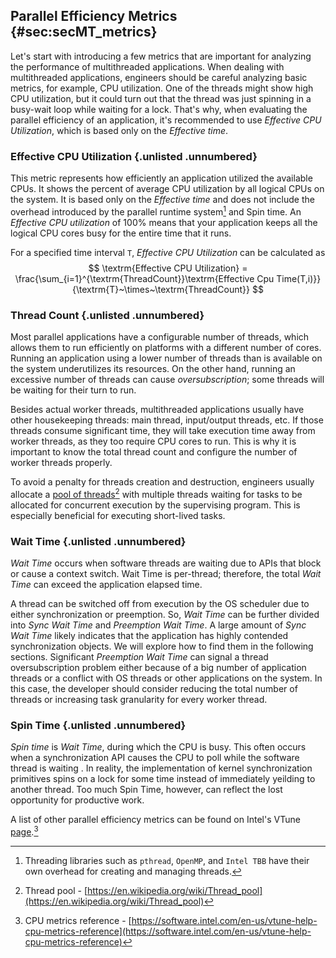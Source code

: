 ## Parallel Efficiency Metrics {#sec:secMT_metrics}

Let's start with introducing a few metrics that are important for analyzing the performance of multithreaded applications. When dealing with multithreaded applications, engineers should be careful analyzing basic metrics, for example, CPU utilization. One of the threads might show high CPU utilization, but it could turn out that the thread was just spinning in a busy-wait loop while waiting for a lock. That's why, when evaluating the parallel efficiency of an application, it's recommended to use *Effective CPU Utilization*, which is based only on the *Effective time*.

### Effective CPU Utilization {.unlisted .unnumbered}

This metric represents how efficiently an application utilized the available CPUs. It shows the percent of average CPU utilization by all logical CPUs on the system. It is based only on the *Effective time* and does not include the overhead introduced by the parallel runtime system[^11] and Spin time. An *Effective CPU utilization* of 100% means that your application keeps all the logical CPU cores busy for the entire time that it runs.

For a specified time interval `T`, *Effective CPU Utilization* can be calculated as
$$
\textrm{Effective CPU Utilization} = \frac{\sum_{i=1}^{\textrm{ThreadCount}}\textrm{Effective Cpu Time(T,i)}}{\textrm{T}~\times~\textrm{ThreadCount}}
$$

### Thread Count {.unlisted .unnumbered}

Most parallel applications have a configurable number of threads, which allows them to run efficiently on platforms with a different number of cores. Running an application using a lower number of threads than is available on the system underutilizes its resources. On the other hand, running an excessive number of threads can cause *oversubscription*; some threads will be waiting for their turn to run.

Besides actual worker threads, multithreaded applications usually have other housekeeping threads: main thread, input/output threads, etc. If those threads consume significant time, they will take execution time away from worker threads, as they too require CPU cores to run. This is why it is important to know the total thread count and configure the number of worker threads properly.

To avoid a penalty for threads creation and destruction, engineers usually allocate a [pool of threads](https://en.wikipedia.org/wiki/Thread_pool)[^14] with multiple threads waiting for tasks to be allocated for concurrent execution by the supervising program. This is especially beneficial for executing short-lived tasks.

### Wait Time {.unlisted .unnumbered}

*Wait Time* occurs when software threads are waiting due to APIs that block or cause a context switch. Wait Time is per-thread; therefore, the total *Wait Time* can exceed the application elapsed time.

A thread can be switched off from execution by the OS scheduler due to either synchronization or preemption. So, *Wait Time* can be further divided into *Sync Wait Time* and *Preemption Wait Time*. A large amount of *Sync Wait Time* likely indicates that the application has highly contended synchronization objects. We will explore how to find them in the following sections. Significant *Preemption Wait Time* can signal a thread oversubscription problem either because of a big number of application threads or a conflict with OS threads or other applications on the system. In this case, the developer should consider reducing the total number of threads or increasing task granularity for every worker thread.

### Spin Time {.unlisted .unnumbered}

*Spin time* is *Wait Time*, during which the CPU is busy. This often occurs when a synchronization API causes the CPU to poll while the software thread is waiting . In reality, the implementation of kernel synchronization primitives spins on a lock for some time instead of immediately yeilding to another thread. Too much Spin Time, however, can reflect the lost opportunity for productive work. 

A list of other parallel efficiency metrics can be found on Intel's VTune [page](https://software.intel.com/en-us/vtune-help-cpu-metrics-reference).[^15]

[^11]: Threading libraries such as `pthread`, `OpenMP`, and `Intel TBB` have their own overhead for creating and managing threads.
[^14]: Thread pool - [https://en.wikipedia.org/wiki/Thread_pool](https://en.wikipedia.org/wiki/Thread_pool)
[^15]: CPU metrics reference - [https://software.intel.com/en-us/vtune-help-cpu-metrics-reference](https://software.intel.com/en-us/vtune-help-cpu-metrics-reference)